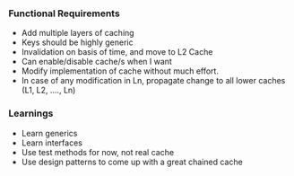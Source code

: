 ### Functional Requirements

- Add multiple layers of caching
- Keys should be highly generic
- Invalidation on basis of time, and move to L2 Cache
- Can enable/disable cache/s when I want
- Modify implementation of cache without much effort.
- In case of any modification in Ln, propagate change to all lower caches (L1, L2, ...., Ln)


### Learnings
- Learn generics
- Learn interfaces
- Use test methods for now, not real cache
- Use design patterns to come up with a great chained cache


